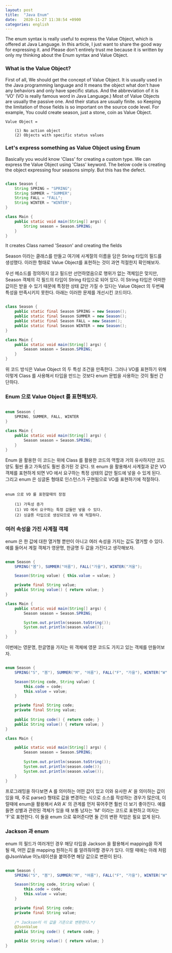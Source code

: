 ```yaml
---
layout: post
title:  "Java Enum"
date:   2020-11-27 11:38:54 +0900
categories: english
---
```


The enum syntax is really useful to express the Value Object, which is offered at Java Language. In this article, I just want to share the good way for expressing it. and Please don't entirely trust me because it is written by only my thinking about the Enum syntax and Value Object.

### What is the Value Object?

First of all, We should get the concept of Value Object. It is usually used in the Java programming language and It means the object what don't have any behaviors and only have specific status. And the abbreviation of it is 'VO' (VO is really famous word in Java Language.) Most of Value Objects are usually the passive one. And their status are usually finite. so Keeping the limitation of those fields is so important on the source code level.
For example, You could create season, just a stone, coin as Value Object.

```
Value Object = 

    (1) No action object
    (2) Objects with specific status values

```

### Let's express something as Value Object using Enum

Basically you would know 'Class' for creating a custom type. We can express the Value Object using 'Class' keyword. The below code is creating the object expressing four seasons simply. But this has the defect.

```java

class Season {
    String SPRING = "SPRING";
    String SUMMER = "SUMMER";
    String FALL = "FALL";
    String WINTER = "WINTER";
}

class Main {
    public static void main(String[] args) {
        String season = Season.SPRING;
    }
}

```

It creates Class named 'Season' and creating the fields 

Season 이라는 클래스를 만들고 여기에 사계절의 이름을 담은 String 타입의 필드를 생성했다. 이러한 형태로 Value Object를 표현하는 것이 과연 적절한지 확인해보자. 

우선 메소드를 정의하지 않고 필드만 선언하였음으로 행위가 없는 객체임은 맞지만, Season 객체의 각 필드의 타입이 String 타입으로 되어 있다. 이 String 타입은 어떠한 값이든 받을 수 있기 때문에 특정한 상태 값만 가질 수 있다는 Value Object 의 두번째 특성을 만족시키지 못한다. 아래는 이러한 문제를 개선시킨 코드이다.

```java

class Season {
    public static final Season SPRING = new Season();
    public static final Season SUMMER = new Season();
    public static final Season FALL = new Season();
    public static final Season WINTER = new Season();
}

class Main {
    public static void main(String[] args) {
        Season season = Season.SPRING;
    }
}

```

위 코드 방식은 Value Object 의 두 특성 조건을 만족한다. 그러나 VO를 표현하기 위해 이렇게 Class 를 사용해서 타입을 만드는 것보다 enum 문법을 사용하는 것이 훨씬 간단하다.

### Enum 으로 Value Object 를 표현해보자.

```java

enum Season {
    SPRING, SUMMER, FALL, WINTER
}

class Main {
    public static void main(String[] args) {
        Season season = Season.SPRING;
    }
}

```

Enum 을 활용한 이 코드는 위에 Class 를 활용한 코드의 역할과 거의 유사하지만 코드 양도 훨씬 줄고 가독성도 훨씬 증가된 것 같다. 또 enum 을 활용해서 사계절과 같은 VO 객체를 표현하게 되면 VO 에서 요구하는 특정 상태의 값만 필드에 넣을 수 있게 된다. 그리고 enum 은 싱글톤 형태로 인스턴스가 구현됨으로 VO를 표현하기에 적절하다.

```

enum 으로 VO 를 표현할때의 장점

    (1) 가독성 증가
    (1) VO 에서 요구하는 특정 값들만 넣을 수 있다.
    (2) 싱글톤 타입으로 생성되므로 VO 에 적절하다.

```

### 여러 속성을 가진 사계절 객체

enum 은 한 값에 대한 열거형 뿐만이 아니고 여러 속성을 가지는 값도 열거할 수 있다. 예를 들어서 계절 객체가 영문명, 한글명 두 값을 가진다고 생각해보자.

```java

enum Season {
    SPRING("봄"), SUMMER("여름"), FALL("가을"), WINTER("겨울");

    Season(String value) { this.value = value; }

    private final String value;
    public String value() { return value; }
}

class Main {
    public static void main(String[] args) {
        Season season = Season.SPRING;

        System.out.println(season.toString());
        System.out.println(season.value());
    }
}

```

이번에는 영문명, 한글명을 가지는 위 객체에 영문 코드도 가지고 있는 객체를 만들어보자.


```java

enum Season {
    SPRING("S", "봄"), SUMMER("M", "여름"), FALL("F", "가을"), WINTER("W", "겨울");

    Season(String code, String value) { 
        this.code = code;
        this.value = value; 
    }

    private final String code;
    private final String value;
    
    public String code() { return code; }
    public String value() { return value; }
}

class Main {

    public static void main(String[] args) {
        Season season = Season.SPRING;
        
        System.out.println(season.toString());
        System.out.println(season.code());
        System.out.println(season.value());
    }
}

```

프로그래밍을 하다보면 A 를 의미하는 어떤 값이 있고 이와 유사한 A' 을 의미하는 값이 있을 때, 주로 parse() 형태로 값을 변경하는 식으로 소스를 작성하는 경우가 많은데, 이럴때에 enum을 활용해서 A와 A' 의 관계를 먼저 묶어주면 훨씬 더 보기 좋아진다. 예를 들면 성별과 관련된 객체가 있을 때 보통 남자는 'M' 이라는 코드로 표현하고 여자는 'F'로 표현한다.
이 둘을 enum 으로 묶어준다면 둘 간의 변환 작업은 필요 없게 된다.

### Jackson 과 enum

enum 의 필드가 여러개인 경우 해당 타입을 Jackson 을 활용해서 mapping을 하게 될 때, 어떤 값을 mapping 원하는지 를 알려줘야할 경우가 있다. 이럴 때에는 아래 처럼 @JsonValue 어노테이션을 붙여주면 해당 값으로 변환이 된다.

```java

enum Season {
    SPRING("S", "봄"), SUMMER("M", "여름"), FALL("F", "가을"), WINTER("W", "겨울");

    Season(String code, String value) { 
        this.code = code;
        this.value = value; 
    }

    private final String code;
    private final String value;
    
    /* Jackson이 이 값을 기준으로 변환한다.*/
    @JsonValue
    public String code() { return code; }

    public String value() { return value; }
}

```
